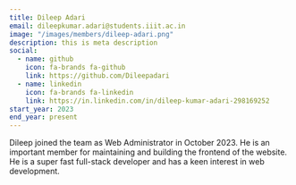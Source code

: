 ```yaml
---
title: Dileep Adari
email: dileepkumar.adari@students.iiit.ac.in
image: "/images/members/dileep-adari.png"
description: this is meta description
social:
  - name: github
    icon: fa-brands fa-github
    link: https://github.com/Dileepadari
  - name: linkedin
    icon: fa-brands fa-linkedin
    link: https://in.linkedin.com/in/dileep-kumar-adari-298169252
start_year: 2023
end_year: present
---
```


Dileep joined the team as Web Administrator in October 2023. He is an important member for maintaining and building the frontend of the website. He is a super fast full-stack developer and has a keen interest in web development. 

